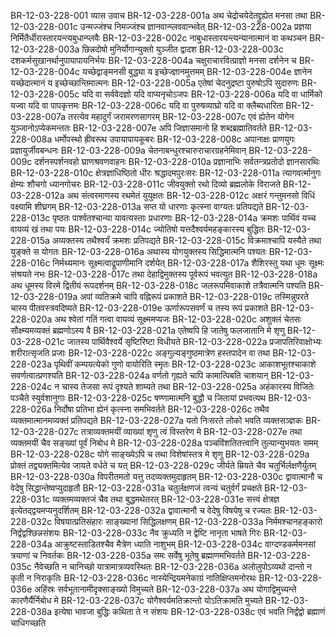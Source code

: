 BR-12-03-228-001  	व्यास उवाच
BR-12-03-228-001a	अथ चेद्रोचयेदेतद्द्रुह्येत मनसा तथा
BR-12-03-228-001c	उन्मज्जंश्च निमज्जंश्च ज्ञानवान्प्लववान्भवेत्
BR-12-03-228-002a	प्रज्ञया निर्मितैर्धीरास्तारयन्त्यबुधान्प्लवैः
BR-12-03-228-002c	नाबुधास्तारयन्त्यन्यानात्मानं वा कथञ्चन
BR-12-03-228-003a	छिन्नदोषो मुनिर्योगान्युक्तो युञ्जीत द्वादश
BR-12-03-228-003c	दशकर्मसुखानर्थानुपायापायनिर्भयः
BR-12-03-228-004a	चक्षुराचारवित्प्राज्ञो मनसा दर्शनेन च
BR-12-03-228-004c	यच्छेद्वाङ्मनसी बुद्ध्या य इच्छेज्ज्ञानमुत्तमम्
BR-12-03-228-004e	ज्ञानेन यच्छेदात्मानं य इच्छेच्छान्तिमात्मनः
BR-12-03-228-005a	एतेषां चेदनुद्रष्टा पुरुषोऽपि सुदारुणः
BR-12-03-228-005c	यदि वा सर्ववेदज्ञो यदि वाप्यनृचोऽजपः
BR-12-03-228-006a	यदि वा धार्मिको यज्वा यदि वा पापकृत्तमः
BR-12-03-228-006c	यदि वा पुरुषव्याघ्रो यदि वा क्लैब्यधारिता
BR-12-03-228-007a	तरत्येव महादुर्गं जरामरणसागरम्
BR-12-03-228-007c	एवं ह्येतेन योगेन युञ्जानोऽप्येकमन्ततः
BR-12-03-228-007e	अपि जिज्ञासमानो हि शब्दब्रह्मातिवर्तते
BR-12-03-228-008a	धर्मोपस्थो ह्रीवरूथ उपायापायकूबरः
BR-12-03-228-008c	अपानाक्षः प्राणयुगः प्रज्ञायुर्जीवबन्धनः
BR-12-03-228-009a	चेतनाबन्धुरश्चारुराचारग्रहनेमिवान्
BR-12-03-228-009c	दर्शनस्पर्शनवहो घ्राणश्रवणवाहनः
BR-12-03-228-010a	प्रज्ञानाभिः सर्वतन्त्रप्रतोदो ज्ञानसारथिः
BR-12-03-228-010c	क्षेत्रज्ञाधिष्ठितो धीरः श्रद्धादमपुरःसरः
BR-12-03-228-011a	त्यागवर्त्मानुगः क्षेम्यः शौचगो ध्यानगोचरः
BR-12-03-228-011c	जीवयुक्तो रथो दिव्यो ब्रह्मलोके विराजते
BR-12-03-228-012a	अथ संत्वरमाणस्य रथमेतं युयुक्षतः
BR-12-03-228-012c	अक्षरं गन्तुमनसो विधिं वक्ष्यामि शीघ्रगम्
BR-12-03-228-013a	सप्त यो धारणाः कृत्स्ना वाग्यतः प्रतिपद्यते
BR-12-03-228-013c	पृष्ठतः पार्श्वतश्चान्या यावत्यस्ताः प्रधारणाः
BR-12-03-228-014a	क्रमशः पार्थिवं यच्च वायव्यं खं तथा पयः
BR-12-03-228-014c	ज्योतिषो यत्तदैश्वर्यमहङ्कारस्य बुद्धितः
BR-12-03-228-015a	अव्यक्तस्य तथैश्वर्यं क्रमशः प्रतिपद्यते
BR-12-03-228-015c	विक्रमाश्चापि यस्यैते तथा युङ्क्ते स योगतः
BR-12-03-228-016a	अथास्य योगयुक्तस्य सिद्धिमात्मनि पश्यतः
BR-12-03-228-016c	निर्मथ्यमानः सूक्ष्मत्वाद्रूपाणीमानि दर्शयेत्
BR-12-03-228-017a	शैशिरस्तु यथा धूमः सूक्ष्मः संश्रयते नभः
BR-12-03-228-017c	तथा देहाद्विमुक्तस्य पूर्वरूपं भवत्युत
BR-12-03-228-018a	अथ धूमस्य विरमे द्वितीयं रूपदर्शनम्
BR-12-03-228-018c	जलरूपमिवाकाशे तत्रैवात्मनि पश्यति
BR-12-03-228-019a	अपां व्यतिक्रमे चापि वह्निरूपं प्रकाशते
BR-12-03-228-019c	तस्मिन्नुपरते चास्य पीतवस्त्रवदिष्यते
BR-12-03-228-019e	ऊर्णारूपसवर्णं च तस्य रूपं प्रकाशते
BR-12-03-228-020a	अथ श्वेतां गतिं गत्वा वायव्यं सूक्ष्ममप्यजः
BR-12-03-228-020c	अशुक्लं चेतसः सौक्ष्म्यमव्यक्तं ब्रह्मणोऽस्य वै
BR-12-03-228-021a	एतेष्वपि हि जातेषु फलजातानि मे शृणु
BR-12-03-228-021c	जातस्य पार्थिवैश्वर्ये सृष्टिरिष्टा विधीयते
BR-12-03-228-022a	प्रजापतिरिवाक्षोभ्यः शरीरात्सृजति प्रजाः
BR-12-03-228-022c	अङ्गुल्यङ्गुष्ठमात्रेण हस्तपादेन वा तथा
BR-12-03-228-023a	पृथिवीं कम्पयत्येको गुणो वायोरिति स्मृतः
BR-12-03-228-023c	आकाशभूतश्चाकाशे सवर्णत्वात्प्रणश्यति
BR-12-03-228-024a	वर्णतो गृह्यते चापि कामात्पिबति चाशयान्
BR-12-03-228-024c	न चास्य तेजसा रूपं दृश्यते शाम्यते तथा
BR-12-03-228-025a	अहंकारस्य विजितेः पञ्चैते स्युर्वशानुगाः
BR-12-03-228-025c	षण्णामात्मनि बुद्धौ च जितायां प्रभवत्यथ
BR-12-03-228-026a	निर्दोषा प्रतिभा ह्येनं कृत्स्ना समभिवर्तते
BR-12-03-228-026c	तथैव व्यक्तमात्मानमव्यक्तं प्रतिपद्यते
BR-12-03-228-027a	यतो निःसरते लोको भवति व्यक्तसञ्ज्ञकः
BR-12-03-228-027c	तत्राव्यक्तमयीं व्याख्यां शृणु त्वं विस्तरेण मे
BR-12-03-228-027e	तथा व्यक्तमयीं चैव सङ्ख्यां पूर्वं निबोध मे
BR-12-03-228-028a	पञ्चविंशतितत्त्वानि तुल्यान्युभयतः समम्
BR-12-03-228-028c	योगे साङ्ख्येऽपि च तथा विशेषांस्तत्र मे शृणु
BR-12-03-228-029a	प्रोक्तं तद्व्यक्तमित्येव जायते वर्धते च यत्
BR-12-03-228-029c	जीर्यते म्रियते चैव चतुर्भिर्लक्षणैर्युतम्
BR-12-03-228-030a	विपरीतमतो यत्तु तदव्यक्तमुदाहृतम्
BR-12-03-228-030c	द्वावात्मानौ च वेदेषु सिद्धान्तेष्वप्युदाहृतौ
BR-12-03-228-031a	चतुर्लक्षणजं त्वन्यं चतुर्वर्गं प्रचक्षते
BR-12-03-228-031c	व्यक्तमव्यक्तजं चैव तथा बुद्धमथेतरत्
BR-12-03-228-031e	सत्त्वं क्षेत्रज्ञ इत्येतद्द्वयमप्यनुदर्शितम्
BR-12-03-228-032a	द्वावात्मानौ च वेदेषु विषयेषु च रज्यतः
BR-12-03-228-032c	विषयात्प्रतिसंहारः साङ्ख्यानां सिद्धिलक्षणम्
BR-12-03-228-033a	निर्ममश्चानहङ्कारो निर्द्वंद्वश्छिन्नसंशयः
BR-12-03-228-033c	नैव क्रुध्यति न द्वेष्टि नानृता भाषते गिरः
BR-12-03-228-034a	आक्रुष्टस्ताडितश्चैव मैत्रेण ध्याति नाशुभम्
BR-12-03-228-034c	वाग्दण्डकर्ममनसां त्रयाणां च निवर्तकः
BR-12-03-228-035a	समः सर्वेषु भूतेषु ब्रह्माणमभिवर्तते
BR-12-03-228-035c	नैवेच्छति न चानिच्छो यात्रामात्रव्यवस्थितः
BR-12-03-228-036a	अलोलुपोऽव्यथो दान्तो न कृती न निराकृतिः
BR-12-03-228-036c	नास्येन्द्रियमनेकाग्रं नातिक्षिप्तमनोरथः
BR-12-03-228-036e	अहिंस्रः सर्वभूतानामीदृक्साङ्ख्यो विमुच्यते
BR-12-03-228-037a	अथ योगाद्विमुच्यन्ते कारणैर्यैर्निबोध मे
BR-12-03-228-037c	योगैश्वर्यमतिक्रान्तो योऽतिक्रामति मुच्यते
BR-12-03-228-038a	इत्येषा भावजा बुद्धिः कथिता ते न संशयः
BR-12-03-228-038c	एवं भवति निर्द्वंद्वो ब्रह्माणं चाधिगच्छति

